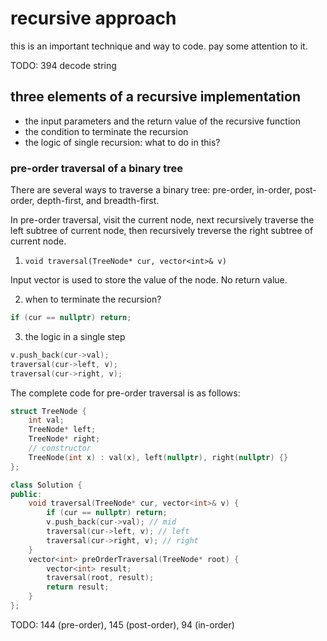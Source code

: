 # recursive approach

this is an important technique and way to code. pay some attention to it.

TODO:
394 decode string

## three elements of a recursive implementation

* the input parameters and the return value of the recursive function
* the condition to terminate the recursion
* the logic of single recursion: what to do in this?

### pre-order traversal of a binary tree

There are several ways to traverse a binary tree: pre-order, in-order, post-order, depth-first, and breadth-first.

In pre-order traversal, visit the current node, next recursively traverse the left subtree of current node, then recursively treverse the right subtree of current node.

1. ```void traversal(TreeNode* cur, vector<int>& v)```

Input vector is used to store the value of the node. No return value.

2. when to terminate the recursion? 

```C++
if (cur == nullptr) return;
```

3. the logic in a single step

```C++
v.push_back(cur->val);
traversal(cur->left, v);
traversal(cur->right, v);
```

The complete code for pre-order traversal is as follows:

```C++
struct TreeNode {
    int val;
    TreeNode* left;
    TreeNode* right;
    // constructor
    TreeNode(int x) : val(x), left(nullptr), right(nullptr) {}
};

class Solution {
public:
    void traversal(TreeNode* cur, vector<int>& v) {
        if (cur == nullptr) return;
        v.push_back(cur->val); // mid
        traversal(cur->left, v); // left
        traversal(cur->right, v); // right
    }
    vector<int> preOrderTraversal(TreeNode* root) {
        vector<int> result;
        traversal(root, result);
        return result;
    }
};
```

TODO: 144 (pre-order), 145 (post-order), 94 (in-order)


